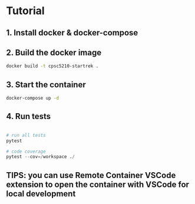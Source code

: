# Tutorial

## 1. Install docker & docker-compose

## 2. Build the docker image

```bash
docker build -t cpsc5210-startrek .
```

## 3. Start the container

```bash
docker-compose up -d
```

## 4. Run tests

```python

# run all tests
pytest

# code coverage
pytest --cov=/workspace ./
```

## TIPS: you can use Remote Container VSCode extension to open the container with VSCode for local development
